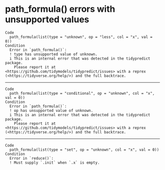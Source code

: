 # path_formula() errors with unsupported values

    Code
      path_formula(list(type = "unknown", op = "less", col = "x", val = 0))
    Condition
      Error in `path_formula()`:
      ! type has unsupported value of unknown.
      i This is an internal error that was detected in the tidypredict package.
        Please report it at <https://github.com/tidymodels/tidypredict/issues> with a reprex (<https://tidyverse.org/help/>) and the full backtrace.

---

    Code
      path_formula(list(type = "conditional", op = "unknown", col = "x", val = 0))
    Condition
      Error in `path_formula()`:
      ! op has unsupported value of unknown.
      i This is an internal error that was detected in the tidypredict package.
        Please report it at <https://github.com/tidymodels/tidypredict/issues> with a reprex (<https://tidyverse.org/help/>) and the full backtrace.

---

    Code
      path_formula(list(type = "set", op = "unknown", col = "x", val = 0))
    Condition
      Error in `reduce()`:
      ! Must supply `.init` when `.x` is empty.

